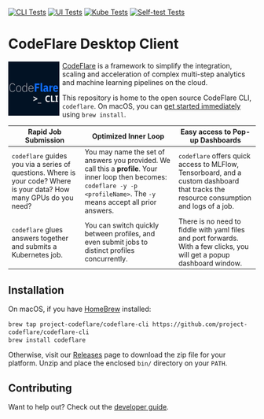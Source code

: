 [![CLI Tests](https://github.com/project-codeflare/codeflare-cli/actions/workflows/cli.yml/badge.svg)](https://github.com/project-codeflare/codeflare-cli/actions/workflows/cli.yml)
[![UI Tests](https://github.com/project-codeflare/codeflare-cli/actions/workflows/ui.yml/badge.svg)](https://github.com/project-codeflare/codeflare-cli/actions/workflows/ui.yml)
[![Kube Tests](https://github.com/project-codeflare/codeflare-cli/actions/workflows/kind.yml/badge.svg)](https://github.com/project-codeflare/codeflare-cli/actions/workflows/kind.yml)
[![Self-test Tests](https://github.com/project-codeflare/codeflare-cli/actions/workflows/self-test.yml/badge.svg)](https://github.com/project-codeflare/codeflare-cli/actions/workflows/self-test.yml)

# CodeFlare Desktop Client

<p align="center">
<img src="./images/codeflare_cli.svg" width="110" height="110" align="left">
</p>

[CodeFlare](https://codeflare.dev) is a framework to simplify the
integration, scaling and acceleration of complex multi-step analytics
and machine learning pipelines on the cloud.

This repository is home to the open source CodeFlare CLI,
`codeflare`. On macOS, you can [get started
immediately](#installation) using `brew install`.

| **Rapid Job Submission**                                                                                             | **Optimized Inner Loop**                                                                                                                                                          | **Easy access to Pop-up Dashboards**                                                                                                   |
| -------------------------------------------------------------------------------------------------------------------- | --------------------------------------------------------------------------------------------------------------------------------------------------------------------------------- | -------------------------------------------------------------------------------------------------------------------------------------- |
| `codeflare` guides you via a series of questions. Where is your code? Where is your data? How many GPUs do you need? | You may name the set of answers you provided. We call this a **profile**. Your inner loop then becomes: `codeflare -y -p <profileName>`. The `-y` means accept all prior answers. | `codeflare` offers quick access to MLFlow, Tensorboard, and a custom dashboard that tracks the resource consumption and logs of a job. |
| `codeflare` glues answers together and submits a Kubernetes job.                                                     | You can switch quickly between profiles, and even submit jobs to distinct profiles concurrently.                                                                                  | There is no need to fiddle with yaml files and port forwards. With a few clicks, you will get a popup dashboard window.                |

## Installation

On macOS, if you have [HomeBrew](https://brew.sh/) installed:

    brew tap project-codeflare/codeflare-cli https://github.com/project-codeflare/codeflare-cli
    brew install codeflare

Otherwise, visit our
[Releases](https://github.com/project-codeflare/codeflare-cli/releases/latest)
page to download the zip file for your platform. Unzip and place the
enclosed `bin/` directory on your `PATH`.

</details>

## Contributing

Want to help out? Check out the [developer guide](./docs/development/README.md).
